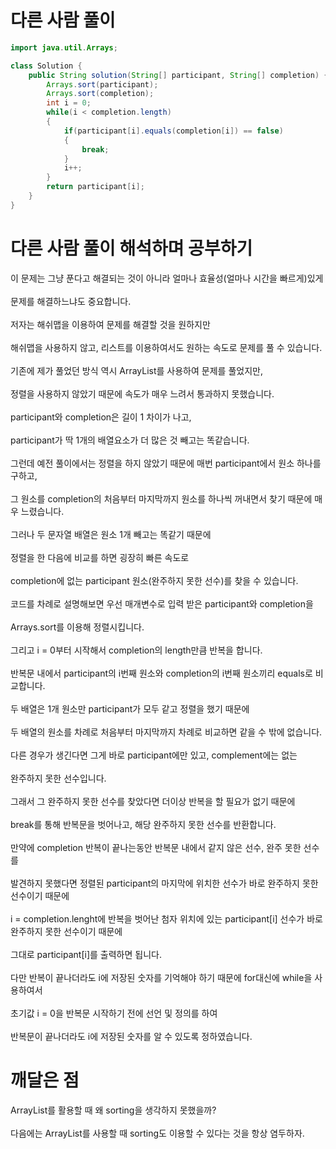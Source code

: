 # 다른 사람 풀이

```java
import java.util.Arrays;

class Solution {
    public String solution(String[] participant, String[] completion) {
        Arrays.sort(participant);
        Arrays.sort(completion);
        int i = 0;
        while(i < completion.length)
        {
            if(participant[i].equals(completion[i]) == false)
            {
                break;
            }
            i++;
        }
        return participant[i];
    }
}
```

# 다른 사람 풀이 해석하며 공부하기

이 문제는 그냥 푼다고 해결되는 것이 아니라 얼마나 효율성(얼마나 시간을 빠르게)있게<br><br>
문제를 해결하느냐도 중요합니다.<br><br>
저자는 해쉬맵을 이용하여 문제를 해결할 것을 원하지만<br><br>
해쉬맵을 사용하지 않고, 리스트를 이용하여서도 원하는 속도로 문제를 풀 수 있습니다.<br><br>
기존에 제가 풀었던 방식 역시 ArrayList를 사용하여 문제를 풀었지만,<br><br>
정렬을 사용하지 않았기 때문에 속도가 매우 느려서 통과하지 못했습니다.<br><br>
participant와 completion은 길이 1 차이가 나고,<br><br>
participant가 딱 1개의 배열요소가 더 많은 것 빼고는 똑같습니다.<br><br>
그런데 예전 풀이에서는 정렬을 하지 않았기 때문에 매번 participant에서 원소 하나를 구하고,<br><br>
그 원소를 completion의 처음부터 마지막까지 원소를 하나씩 꺼내면서 찾기 때문에 매우 느렸습니다.<br><br>
그러나 두 문자열 배열은 원소 1개 빼고는 똑같기 때문에<br><br>
정렬을 한 다음에 비교를 하면 굉장히 빠른 속도로<br><br>
completion에 없는 participant 원소(완주하지 못한 선수)를 찾을 수 있습니다.<br><br>
코드를 차례로 설명해보면 우선 매개변수로 입력 받은 participant와 completion을<br><br>
Arrays.sort를 이용해 정렬시킵니다.<br><br>
그리고 i = 0부터 시작해서 completion의 length만큼 반복을 합니다.<br><br>
반복문 내에서 participant의 i번째 원소와 completion의 i번째 원소끼리 equals로 비교합니다.<br><br>
두 배열은 1개 원소만 participant가 모두 같고 정렬을 했기 때문에<br><br>
두 배열의 원소를 차례로 처음부터 마지막까지 차례로 비교하면 같을 수 밖에 없습니다.<br><br>
다른 경우가 생긴다면 그게 바로 participant에만 있고, complement에는 없는<br><br>
완주하지 못한 선수입니다.<br><br>
그래서 그 완주하지 못한 선수를 찾았다면 더이상 반복을 할 필요가 없기 때문에<br><br>
break를 통해 반복문을 벗어나고, 해당 완주하지 못한 선수를 반환합니다.<br><br>
만약에 completion 반복이 끝나는동안 반복문 내에서 같지 않은 선수, 완주 못한 선수를<br><br>
발견하지 못했다면 정렬된 participant의 마지막에 위치한 선수가 바로 완주하지 못한 선수이기 때문에<br><br>
i = completion.lenght에 반복을 벗어난 첨자 위치에 있는 participant[i] 선수가 바로 완주하지 못한 선수이기 때문에<br><br>
그대로 participant[i]를 출력하면 됩니다.<br><br>
다만 반복이 끝나더라도 i에 저장된 숫자를 기억해야 하기 때문에 for대신에 while을 사용하여서<br><br>
초기값 i = 0을 반복문 시작하기 전에 선언 및 정의를 하여<br><br>
반복문이 끝나더라도 i에 저장된 숫자를 알 수 있도록 정하였습니다.

# 깨달은 점

ArrayList를 활용할 때 왜 sorting을 생각하지 못했을까?<br><br>
다음에는 ArrayList를 사용할 때 sorting도 이용할 수 있다는 것을 항상 염두하자.
